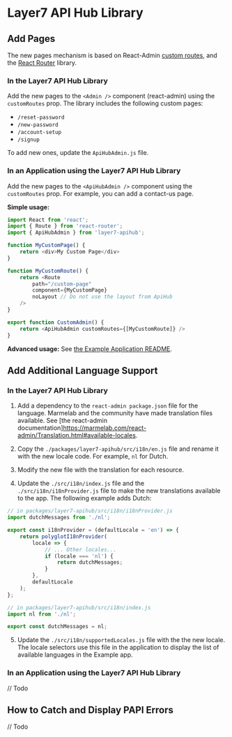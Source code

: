 # Layer7 API Hub Library

## Add Pages

The new pages mechanism is based on React-Admin [custom routes](https://marmelab.com/react-admin/Admin.html#customroutes), and the [React Router](https://reacttraining.com/react-router/) library.

### In the Layer7 API Hub Library

Add the new pages to the ``<Admin />`` component (react-admin) using the `customRoutes` prop. The library includes the following custom pages:

- `/reset-password`
- `/new-password`
- `/account-setup`
- `/signup`

To add new ones, update the `ApiHubAdmin.js` file.

### In an Application using the Layer7 API Hub Library

Add the new pages to the ``<ApiHubAdmin />`` component using the `customRoutes` prop. For example, you can add a contact-us page.

**Simple usage:**

```js
import React from 'react';
import { Route } from 'react-router';
import { ApiHubAdmin } from 'layer7-apihub';

function MyCustomPage() {
    return <div>My Custom Page</div>
}

function MyCustomRoute() {
    return <Route
        path="/custom-page"
        component={MyCustomPage}
        noLayout // Do not use the layout from ApiHub
    />
}

export function CustomAdmin() {
    return <ApiHubAdmin customRoutes={[MyCustomRoute]} />
}
```
**Advanced usage:** See [the Example Application README](../../packages/example/README.md###how-to-add-a-new-page).

## Add Additional Language Support

### In the Layer7 API Hub Library

1. Add a dependency to the `react-admin package.json` file for the language.
Marmelab and the community have made translation files available. See [the react-admin documentation]<https://marmelab.com/react-admin/Translation.html#available-locales>.

2. Copy the `./packages/layer7-apihub/src/i18n/en.js` file and rename it with the new locale code. For example, `nl` for Dutch.

3. Modify the new file with the translation for each resource.

4. Update the `./src/i18n/index.js` file and the `./src/i18n/i18nProvider.js` file to make the new translations available to the app. The following example adds Dutch:

``` js
// in packages/layer7-apihub/src/i18n/i18nProvider.js
import dutchMessages from './nl';

export const i18nProvider = (defaultLocale = 'en') => {
    return polyglotI18nProvider(
        locale => {
            // ... Other locales...
            if (locale === 'nl') {
                return dutchMessages;
            }
        },
        defaultLocale
    );
};
```

``` js
// in packages/layer7-apihub/src/i18n/index.js
import nl from './nl';

export const dutchMessages = nl;
```

5. Update the `./src/i18n/supportedLocales.js` file with the the new locale. The locale selectors use this file in the application to display the list of available languages in the Example app.

### In an Application using the Layer7 API Hub Library
// Todo

## How to Catch and Display PAPI Errors

// Todo
